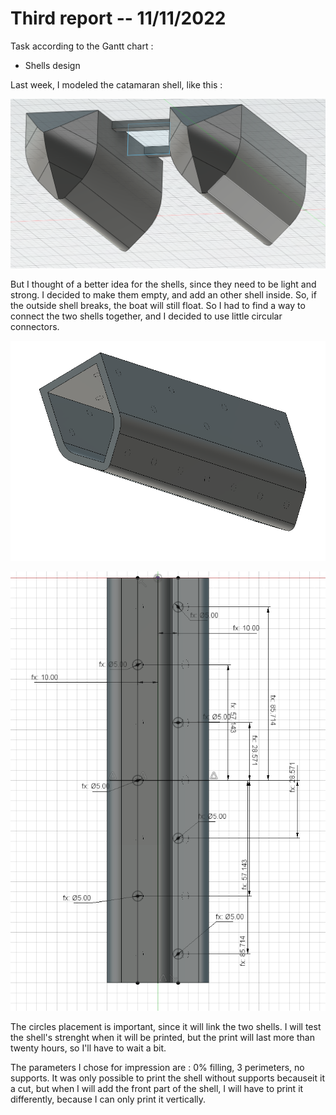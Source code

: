 Third report -- 11/11/2022
==========================

Task according to the Gantt chart :

* Shells design

Last week, I modeled the catamaran shell, like this :

![catamaran shell](images_and_videos_for_reports/shell.png)

But I thought of a better idea for the shells, since they need to be light and strong. I decided to make them empty, and add an other shell inside. So, if the outside shell breaks, the boat will still float. So I had to find a way to connect the two shells together, and I decided to use little circular connectors.

![catamaran shell cut](images_and_videos_for_reports/shell_circles.png)

![circles detail](images_and_videos_for_reports/circles_details.png)

The circles placement is important, since it will link the two shells. I will test the shell's strenght when it will be printed, but the print will last more than twenty hours, so I'll have to wait a bit.

The parameters I chose for impression are : 0% filling, 3 perimeters, no supports. It was only possible to print the shell without supports becauseit it a cut, but when I will add the front part of the shell, I will have to print it differently, because I can only print it vertically.
